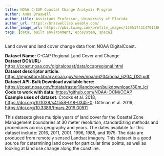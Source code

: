 ```yaml
---
title: NOAA C-CAP Coastal Change Analysis Program 
author: Anna Braswell
author_title: Assistant Professor, University of Florida
author_url: https://braswelllab.weebly.com/
author_image_url: https://pbs.twimg.com/profile_images/1295174314791186434/Aiuy9x-3_400x400.jpg
tags: [data, built environment, ecosystem, space]
---
```


Land cover and land cover change data from NOAA DigitalCoast. 

<!--truncate-->

**Dataset Name:** C-CAP Regional Land Cover and Change  
**Dataset DOI/URL:** https://coast.noaa.gov/digitalcoast/data/ccapregional.html   
**Dataset descriptor article:** https://repository.library.noaa.gov/view/noaa/6204/noaa_6204_DS1.pdf   
**Dataset API: Bulk Download available here:** https://coast.noaa.gov/htdata/raster1/landcover/bulkdownload/30m_lc/   
**Code to work with data:** https://github.com/NOAA-OCM/CCAP  
**Example uses of dataset:** Crooks et al. 2018, https://doi.org/10.1038/s41558-018-0345-0; Gittman et al. 2019, https://doi.org/10.3389/fmars.2019.00511 

This datasets gives multiple years of land cover for the Coastal Zone Management boundaries at 30 meter resolution, standardizing methods and procedures across geography and years. The dates available for this dataset include: 2016, 2011, 2001, 1996, 1985, and 1975. The data are produced from remotely sensed Landsat imagery. This dataset is a good source for determining land cover for particular time points, as well as looking at land use change along the coastline. 
